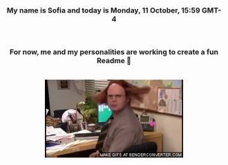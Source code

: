 


<div align="center">
<h3 >My name is Sofia and today is Monday, 11 October, 15:59 GMT-4</h3><br>
<h3 >For now, me and my personalities are working to create a fun Readme 👋
</h3><br>
<img src='img/dwight.gif' alt='working...'/>
</div>
